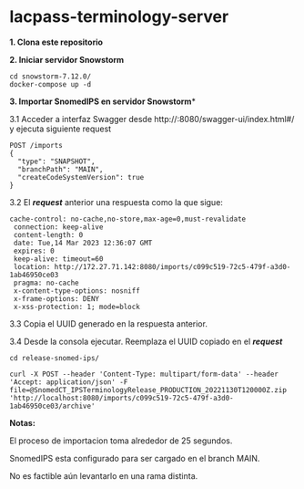 # lacpass-terminology-server

**1. Clona este repositorio**

**2. Iniciar servidor Snowstorm**

```
cd snowstorm-7.12.0/
docker-compose up -d
```

**3. Importar SnomedIPS en servidor Snowstorm***

3.1 Acceder a interfaz Swagger desde http://<ip>:8080/swagger-ui/index.html#/ y ejecuta siguiente request

```
POST /imports
{
  "type": "SNAPSHOT",
  "branchPath": "MAIN",
  "createCodeSystemVersion": true
}
```

3.2 El ***request*** anterior una respuesta como la que sigue:

```
cache-control: no-cache,no-store,max-age=0,must-revalidate 
 connection: keep-alive 
 content-length: 0 
 date: Tue,14 Mar 2023 12:36:07 GMT 
 expires: 0 
 keep-alive: timeout=60 
 location: http://172.27.71.142:8080/imports/c099c519-72c5-479f-a3d0-1ab46950ce03
 pragma: no-cache 
 x-content-type-options: nosniff 
 x-frame-options: DENY 
 x-xss-protection: 1; mode=block 
```

3.3 Copia el UUID generado en la respuesta anterior.

3.4 Desde la consola ejecutar. Reemplaza el UUID copiado en el ***request***
```
cd release-snomed-ips/

curl -X POST --header 'Content-Type: multipart/form-data' --header 'Accept: application/json' -F file=@SnomedCT_IPSTerminologyRelease_PRODUCTION_20221130T120000Z.zip 'http://localhost:8080/imports/c099c519-72c5-479f-a3d0-1ab46950ce03/archive'
```

**Notas:**

El proceso de importacion toma alrededor de 25 segundos.

SnomedIPS esta configurado para ser cargado en el branch MAIN. 

No es factible aún levantarlo en una rama distinta.


